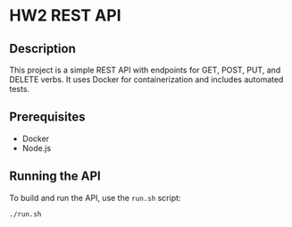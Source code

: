 # HW2 REST API

## Description
This project is a simple REST API with endpoints for GET, POST, PUT, and DELETE verbs. It uses Docker for containerization and includes automated tests.

## Prerequisites
- Docker
- Node.js

## Running the API
To build and run the API, use the `run.sh` script:

```sh
./run.sh
